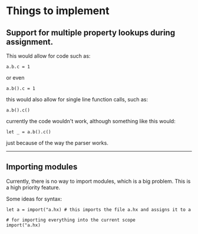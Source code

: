 # Things to implement

## Support for multiple property lookups during assignment.

This would allow for code such as:

```helix
a.b.c = 1
```

or even

```helix
a.b().c = 1
```

this would also allow for single line function calls, such as:

```helix
a.b().c()
```

currently the code wouldn't work, although something like this would:

```helix
let _ = a.b().c()
```

just because of the way the parser works.

---

## Importing modules

Currently, there is no way to import modules, which is a big problem. This is a high priority feature.

Some ideas for syntax:

```helix
let a = import("a.hx) # this imports the file a.hx and assigns it to a

# for importing everything into the current scope
import("a.hx)



```
